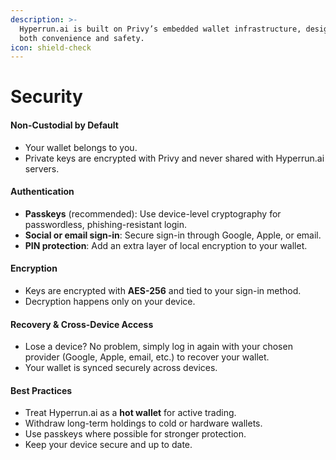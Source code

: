 ```yaml
---
description: >-
  Hyperrun.ai is built on Privy’s embedded wallet infrastructure, designed for
  both convenience and safety.
icon: shield-check
---
```


# Security

#### Non-Custodial by Default

* Your wallet belongs to you.
* Private keys are encrypted with Privy and never shared with Hyperrun.ai servers.

#### Authentication

* **Passkeys** (recommended): Use device-level cryptography for passwordless, phishing-resistant login.
* **Social or email sign-in**: Secure sign-in through Google, Apple, or email.
* **PIN protection**: Add an extra layer of local encryption to your wallet.

#### Encryption

* Keys are encrypted with **AES-256** and tied to your sign-in method.
* Decryption happens only on your device.

#### Recovery & Cross-Device Access

* Lose a device? No problem, simply log in again with your chosen provider (Google, Apple, email, etc.) to recover your wallet.
* Your wallet is synced securely across devices.

#### Best Practices

* Treat Hyperrun.ai as a **hot wallet** for active trading.
* Withdraw long-term holdings to cold or hardware wallets.
* Use passkeys where possible for stronger protection.
* Keep your device secure and up to date.

